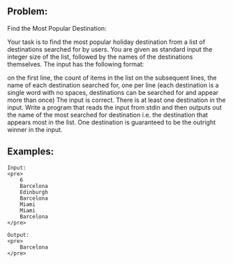 Problem:
-------
Find the Most Popular Destination:

Your task is to find the most popular holiday destination from a list of destinations searched for by users. You are given as standard input the integer size of the list, followed by the names of the destinations themselves. The input has the following format:

on the first line, the count of items in the list
on the subsequent lines, the name of each destination searched for, one per line (each destination is a single word with no spaces, destinations can be searched for and appear more than once) The input is correct. There is at least one destination in the input. Write a program that reads the input from stdin and then outputs out the name of the most searched for destination i.e. the destination that appears most in the list. One destination is guaranteed to be the outright winner in the input.

Examples:
-------
    Input:
    <pre>
        6
        Barcelona
        Edinburgh
        Barcelona
        Miami
        Miami
        Barcelona
    </pre>
    
    Output:
    <pre>
        Barcelona
    </pre>
